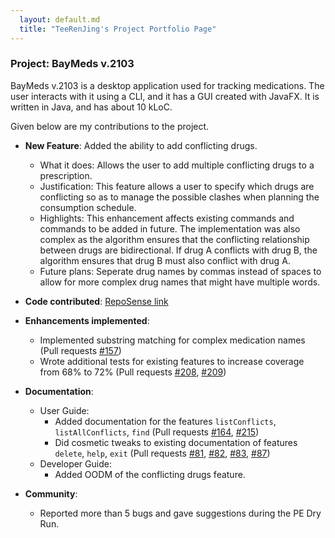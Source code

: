 ```yaml
---
  layout: default.md
  title: "TeeRenJing's Project Portfolio Page"
---
```


### Project: BayMeds v.2103

BayMeds v.2103 is a desktop application used for tracking medications. The user interacts with it using a CLI, and it has a GUI created with JavaFX. It is written in Java, and has about 10 kLoC.

Given below are my contributions to the project.

* **New Feature**: Added the ability to add conflicting drugs.
  * What it does: Allows the user to add multiple conflicting drugs to a prescription.
  * Justification: This feature allows a user to specify which drugs are conflicting so as to manage the possible clashes when planning the consumption schedule.
  * Highlights: This enhancement affects existing commands and commands to be added in future.
    The implementation was also complex as the algorithm ensures that the conflicting relationship between drugs are bidirectional.
    If drug A conflicts with drug B, the algorithm ensures that drug B must also conflict with drug A.  
  * Future plans: Seperate drug names by commas instead of spaces to allow for more complex drug names that might have multiple words. 
  

* **Code contributed**: [RepoSense link](https://nus-cs2103-ay2324s1.github.io/tp-dashboard/?search=teerenjing&breakdown=true)

* **Enhancements implemented**:
  * Implemented substring matching for complex medication names (Pull requests [\#157]())
  * Wrote additional tests for existing features to increase coverage from 68% to 72% (Pull requests [\#208](), [\#209]())

* **Documentation**:
  * User Guide:
    * Added documentation for the features `listConflicts`, `listAllConflicts`, `find` (Pull requests [\#164](), [\#215]())
    * Did cosmetic tweaks to existing documentation of features `delete`, `help`, `exit` (Pull requests [\#81](), [\#82](), [\#83](), [\#87]())
  * Developer Guide:
    * Added OODM of the conflicting drugs feature.

* **Community**:
  * Reported more than 5 bugs and gave suggestions during the PE Dry Run.
